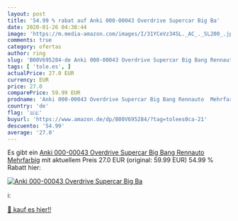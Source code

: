 ```yaml
---
layout: post
title: '54.99 % rabat auf Anki 000-00043 Overdrive Supercar Big Ba'
date: 2020-01-26 04:38:44
image: 'https://m.media-amazon.com/images/I/31YCeVz34SL._AC_._SL200_.jpg'
comments: true
category: ofertas
author: ring
slug: 'B00V695284-de Anki 000-00043 Overdrive Supercar Big Bang Rennauto...'
tags: [ 'tole.es', ]
actualPrice: 27.0 EUR
currency: EUR
price: 27.0
comparePrice: 59.99 EUR
prodname: 'Anki 000-00043 Overdrive Supercar Big Bang Rennauto  Mehrfarbig'
country: 'de'
flag: '🇩🇪'
buyurl: 'https://www.amazon.de/dp/B00V695284/?tag=tolees0ca-21'
descuento: '54.99'
average: '27.0'
---
```


Es gibt ein [Anki 000-00043 Overdrive Supercar Big Bang Rennauto  Mehrfarbig](https://www.amazon.de/dp/B00V695284/?tag=tolees0ca-21) mit aktuellem Preis 27.0 EUR (original: 59.99 EUR) 54.99 % Rabatt hier:

[![Anki 000-00043 Overdrive Supercar Big Ba](https://m.media-amazon.com/images/I/31YCeVz34SL._AC_._SL200_.jpg)](https://www.amazon.de/dp/B00V695284/?tag=tolees0ca-21)

ℹ️:


[🛒 kauf es hier!!](https://www.amazon.de/dp/B00V695284/?tag=tolees0ca-21)
